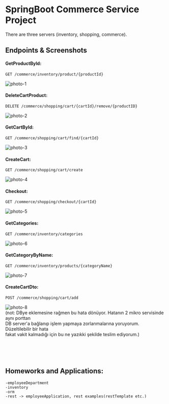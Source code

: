 

# SpringBoot Commerce Service Project

There are three servers (inventory, shopping, commerce).


## Endpoints & Screenshots

#### GetProductById:

```
GET /commerce/inventory/product/{productId}
```

<img src="https://i.hizliresim.com/cg6jb29.png" alt="photo-1"/><br>

#### DeleteCartProduct:

```
DELETE /commerce/shopping/cart/{cartId}/remove/{productID}
```

<img src="https://i.hizliresim.com/2i21rri.png" alt="photo-2"/><br>

#### GetCartById:

```
GET /commerce/shopping/cart/find/{cartId}
```

<img src="https://i.hizliresim.com/c29ph15.png" alt="photo-3"/><br>

#### CreateCart:

```
GET /commerce/shopping/cart/create
```

<img src="https://i.hizliresim.com/8v6yz6s.png" alt="photo-4"/><br>

#### Checkout:

```
GET /commerce/shopping/checkout/{cartId}
```

<img src="https://i.hizliresim.com/hwyjg6c.png" alt="photo-5"/><br>

#### GetCategories:

```
GET /commerce/inventory/categories
```

<img src="https://i.hizliresim.com/orlfypa.png" alt="photo-6"/><br>

#### GetCategoryByName:

```
GET /commerce/inventory/products/{categoryName}
```

<img src="https://i.hizliresim.com/se3f0qj.png" alt="photo-7"/><br>

#### CreateCartDto:

```
POST /commerce/shopping/cart/add
```

<img src="https://i.hizliresim.com/8rq4lbj.png" alt="photo-8"/><br>
(not: DBye eklemesine rağmen bu hata dönüyor. Hatanın 2 mikro servisinde aynı porttan <br>
DB server'a bağlanıp işlem yapmaya zorlanmalarına yoruyorum. Düzeltilebilir bir hata <br>
fakat vakit kalmadığı için bu ne yazıkki şekilde teslim ediyorum.)

<br>
<br>
<br>

## Homeworks and Applications:
    -employeeDepartment
    -inventory
    -orm
    -rest -> employeeApplication, rest examples(restTemplate etc.)